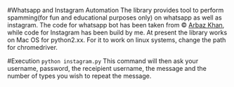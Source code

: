 #Whatsapp and Instagram Automation
The library provides tool to perform spamming(for fun and educational purposes only) on whatsapp as well as instagram. The code for whatsapp bot has been taken from © [Arbaz Khan](https://arbazkhan4712.github.io/Contact.html), while code for Instagram has been build by me. At present the library works on Mac OS for python2.xx. For it to work on linux systems, change the path for chromedriver.

#Execution
```python instagram.py```
This command will then ask your username, password, the receipient username, the message and the number of types you wish to repeat the message.




